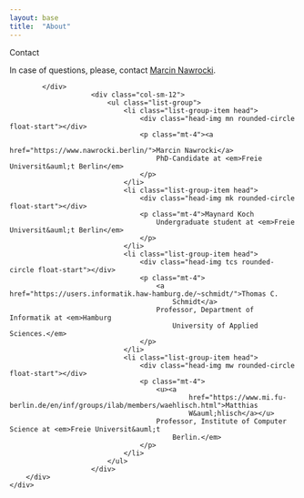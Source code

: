 ```yaml
---
layout: base
title:  "About"
---
```

<main id="about" class="row row-cols-sm-1 px-3 mb-3 mt-5">
    <div class="box h-100 w-100">
        <div class="box-title">Contact</div>
        <div class="row row-cols-lg-1 row-cols-xl-2 px-3 mb-3 align-items-stretch">
            <div class="col-sm-12">
                            <p class="fs-4 text-justify">In case of questions, please, contact <a
                                    href="https://www.nawrocki.berlin/">Marcin Nawrocki</a>.</p>

            </div>
                        <div class="col-sm-12">
                            <ul class="list-group">
                                <li class="list-group-item head">
                                    <div class="head-img mn rounded-circle float-start"></div>
                                    <p class="mt-4"><a
                                            href="https://www.nawrocki.berlin/">Marcin Nawrocki</a>
                                        PhD-Candidate at <em>Freie Universit&auml;t Berlin</em>
                                    </p>
                                </li>
                                <li class="list-group-item head">
                                    <div class="head-img mk rounded-circle float-start"></div>
                                    <p class="mt-4">Maynard Koch
                                        Undergraduate student at <em>Freie Universit&auml;t Berlin</em>
                                    </p>
                                </li>
                                <li class="list-group-item head">
                                    <div class="head-img tcs rounded-circle float-start"></div>
                                    <p class="mt-4">
                                        <a href="https://users.informatik.haw-hamburg.de/~schmidt/">Thomas C.
                                            Schmidt</a>
                                        Professor, Department of Informatik at <em>Hamburg
                                            University of Applied Sciences.</em>
                                    </p>
                                </li>
                                <li class="list-group-item head">
                                    <div class="head-img mw rounded-circle float-start"></div>
                                    <p class="mt-4">
                                        <u><a
                                                href="https://www.mi.fu-berlin.de/en/inf/groups/ilab/members/waehlisch.html">Matthias
                                                W&auml;hlisch</a></u>
                                        Professor, Institute of Computer Science at <em>Freie Universit&auml;t
                                            Berlin.</em>
                                    </p>
                                </li>
                            </ul>
                        </div>
        </div>
    </div>
</main>
